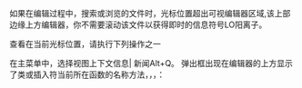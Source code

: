 如果在编辑过程中，搜索或浏览的文件时，光标位置超出可视编辑器区域,该上部边缘上方编辑器，你不需要滚动该文件以获得即时的信息符号LO阳离子。

查看在当前光标位置，请执行下列操作之一

在主菜单中，选择视图上下文信息|
新闻Alt+Q。
弹出框出现在编辑器的上方显示了类或插入符当前所在函数的名称方法，，，：